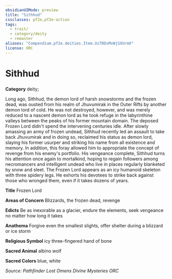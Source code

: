 ```yaml
---
obsidianUIMode: preview
title: "Sithhud"
cssclasses: pf2e,pf2e-action
tags:
  - trait/
  - category/deity
  - remaster
aliases: "Compendium.pf2e.deities.Item.Uz7DDxMvWjSXUrmX"
license: ORC
---
```

# Sithhud

### 

**Category** deity; 




Long ago, Sithhud, the demon lord of harsh snowstorms and the frozen dead, was ousted from his realm of Jhuvumirak in the Outer Rifts by another demon lord of cold. He was not destroyed, however, and was merely reduced to a nascent demon lord as he took refuge in the labyrinthine valleys between the peaks of his former mountain domain. The deposed Frozen Lord didn't spend the intervening centuries idle. After slowly amassing an army of frozen undead, Sithhud recently led an assault to take back Jhuvumirak and in doing so, reclaimed his status as demon lord, slaying his former usurper and striking his name from all existence and memory. In addition, this foray allowed him to appropriate the concept of revenge from his enemy's portfolio. His vengeance complete, Sithhud turns his attention once again to mortalkind, hoping to regain followers among necromancers and intelligent undead who live in places regularly blanketed by snow and sleet. The Frozen Lord appears as an icy humanoid skeleton with three spidery legs. He exhorts his devotees to strike back against those who wronged them, even if it takes dozens of years.

**Title** Frozen Lord

**Areas of Concern** Blizzards, the frozen dead, revenge

**Edicts** Be as inexorable as a glacier, endure the elements, seek vengeance no matter how long it takes

**Anathema** Forgive even the smallest slights, offer shelter during a blizzard or ice storm

**Religious Symbol** icy three-fingered hand of bone

**Sacred Animal** albino wolf

**Sacred Colors** blue, white

*Source: Pathfinder Lost Omens Divine Mysteries*
*ORC*